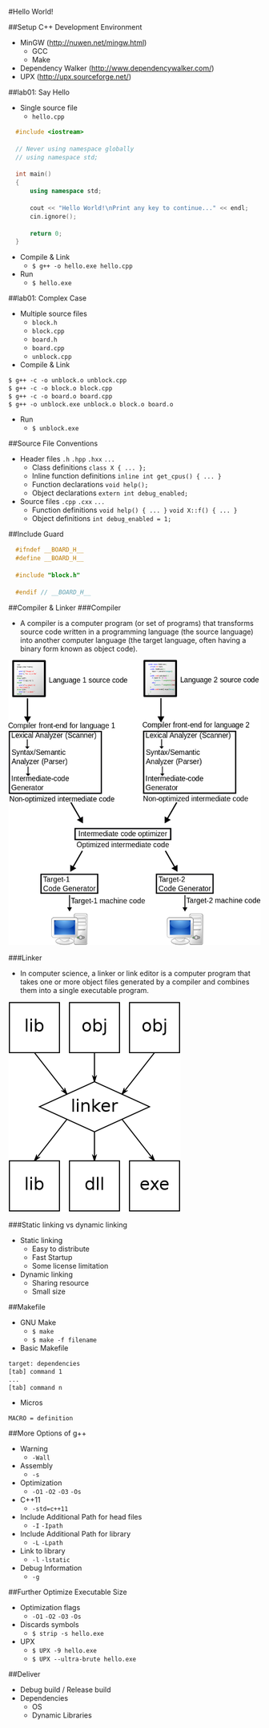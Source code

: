 #Hello World!

##Setup C++ Development Environment
- MinGW (http://nuwen.net/mingw.html)
  - GCC
  - Make
- Dependency Walker (http://www.dependencywalker.com/)
- UPX (http://upx.sourceforge.net/)

##lab01: Say Hello
- Single source file
  - `hello.cpp`
```c++
  #include <iostream>

  // Never using namespace globally
  // using namespace std;

  int main()
  {
      using namespace std;

      cout << "Hello World!\nPrint any key to continue..." << endl;
      cin.ignore();

      return 0;
  }
```
- Compile & Link
  - `$ g++ -o hello.exe hello.cpp`
- Run
  - `$ hello.exe`

##lab01: Complex Case
- Multiple source files
  - `block.h`
  - `block.cpp`
  - `board.h`
  - `board.cpp`
  - `unblock.cpp`
- Compile & Link
```
$ g++ -c -o unblock.o unblock.cpp
$ g++ -c -o block.o block.cpp
$ g++ -c -o board.o board.cpp
$ g++ -o unblock.exe unblock.o block.o board.o
```
- Run
  - `$ unblock.exe`

##Source File Conventions
- Header files `.h` `.hpp` `.hxx` `...`
  - Class definitions `class X { ... };`
  - Inline function definitions `inline int get_cpus() { ... }`
  - Function declarations `void help();`
  - Object declarations `extern int debug_enabled;`
- Source files `.cpp` `.cxx` `...`
  - Function definitions `void help() { ... }` `void X::f() { ... }`
  - Object definitions `int debug_enabled = 1;`

##Include Guard
```c++
  #ifndef __BOARD_H__
  #define __BOARD_H__

  #include "block.h"

  #endif // __BOARD_H__

```

##Compiler & Linker
###Compiler
- A compiler is a computer program (or set of programs) that transforms source code written in a programming language (the source language) into another computer language (the target language, often having a binary form known as object code).

![Image](https://github.com/limingjie/cpp/blob/master/images/Compiler.png?raw=true)

###Linker
- In computer science, a linker or link editor is a computer program that takes one or more object files generated by a compiler and combines them into a single executable program.

![Image](https://github.com/limingjie/cpp/blob/master/images/Linker.png?raw=true)

###Static linking vs dynamic linking
- Static linking
  - Easy to distribute
  - Fast Startup
  - Some license limitation
- Dynamic linking
  - Sharing resource
  - Small size

##Makefile
- GNU Make
  - `$ make`
  - `$ make -f filename`
- Basic Makefile
```
target: dependencies
[tab] command 1
...
[tab] command n
```
- Micros
```
MACRO = definition
```

##More Options of g++
- Warning
  - `-Wall`
- Assembly
  - `-s`
- Optimization
  - `-O1` `-O2` `-O3` `-Os`
- C++11
  - `-std=c++11`
- Include Additional Path for head files
  - `-I` `-Ipath`
- Include Additional Path for library
  - `-L` `-Lpath`
- Link to library
  - `-l` `-lstatic`
- Debug Information
  - `-g`

##Further Optimize Executable Size
- Optimization flags
  - `-O1` `-O2` `-O3` `-Os`
- Discards symbols
  - `$ strip -s hello.exe`
- UPX
  - `$ UPX -9 hello.exe`
  - `$ UPX --ultra-brute hello.exe`

##Deliver
- Debug build / Release build
- Dependencies
  - OS
  - Dynamic Libraries
